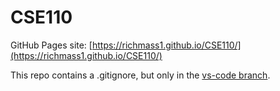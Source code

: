 # CSE110
GitHub Pages site:
[https://richmass1.github.io/CSE110/](https://richmass1.github.io/CSE110/)

This repo contains a .gitignore, but only in the [vs-code branch](https://github.com/richmass1/CSE110/tree/vs-code).
